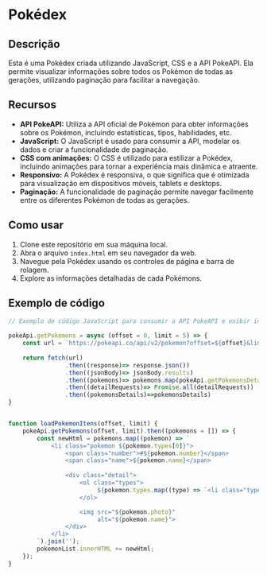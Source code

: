 # Pokédex

## Descrição

Esta é uma Pokédex criada utilizando JavaScript, CSS e a API PokeAPI. Ela permite visualizar informações sobre todos os Pokémon de todas as gerações, utilizando paginação para facilitar a navegação.

## Recursos

- **API PokeAPI:** Utiliza a API oficial de Pokémon para obter informações sobre os Pokémon, incluindo estatísticas, tipos, habilidades, etc.
- **JavaScript:** O JavaScript é usado para consumir a API, modelar os dados e criar a funcionalidade de paginação.
- **CSS com animações:** O CSS é utilizado para estilizar a Pokédex, incluindo animações para tornar a experiência mais dinâmica e atraente.
- **Responsivo:** A Pokédex é responsiva, o que significa que é otimizada para visualização em dispositivos móveis, tablets e desktops.
- **Paginação:** A funcionalidade de paginação permite navegar facilmente entre os diferentes Pokémon de todas as gerações.

## Como usar

1. Clone este repositório em sua máquina local.
2. Abra o arquivo `index.html` em seu navegador da web.
3. Navegue pela Pokédex usando os controles de página e barra de rolagem.
4. Explore as informações detalhadas de cada Pokémons.

## Exemplo de código

```javascript
// Exemplo de código JavaScript para consumir a API PokeAPI e exibir informações sobre um Pokémon

pokeApi.getPokemons = async (offset = 0, limit = 5) => {
    const url = `https://pokeapi.co/api/v2/pokemon?offset=${offset}&limit=${limit}`;
            
    return fetch(url)
                .then((response)=> response.json())
                .then((jsonBody)=> jsonBody.results)
                .then((pokemons)=> pokemons.map(pokeApi.getPokemonsDetails ))
                .then((detailRequests)=> Promise.all(detailRequests))
                .then((pokemonsDetails)=>pokemonsDetails)
}


function loadPokemonItens(offset, limit) {
    pokeApi.getPokemons(offset, limit).then((pokemons = []) => {
        const newHtml = pokemons.map((pokemon) => `
            <li class="pokemon ${pokemon.types[0]}">
                <span class="number">#${pokemon.number}</span>
                <span class="name">${pokemon.name}</span>
                
                <div class="detail">
                    <ol class="types">
                         ${pokemon.types.map((type) => `<li class="type ${type}">${type}</li>`).join('')}
                    </ol>

                    <img src="${pokemon.photo}" 
                         alt="${pokemon.name}">
                </div>
            </li>
        `).join('');
        pokemonList.innerHTML += newHtml;
    });
}
